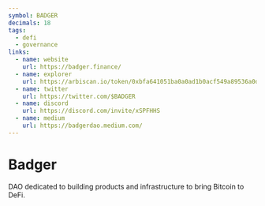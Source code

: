 ```yaml
---
symbol: BADGER
decimals: 18
tags:
  - defi
  - governance
links:
  - name: website
    url: https://badger.finance/
  - name: explorer
    url: https://arbiscan.io/token/0xbfa641051ba0a0ad1b0acf549a89536a0d76472e
  - name: twitter
    url: https://twitter.com/$BADGER
  - name: discord
    url: https://discord.com/invite/xSPFHHS
  - name: medium
    url: https://badgerdao.medium.com/
---
```


# Badger

DAO dedicated to building products and infrastructure to bring Bitcoin to DeFi.
